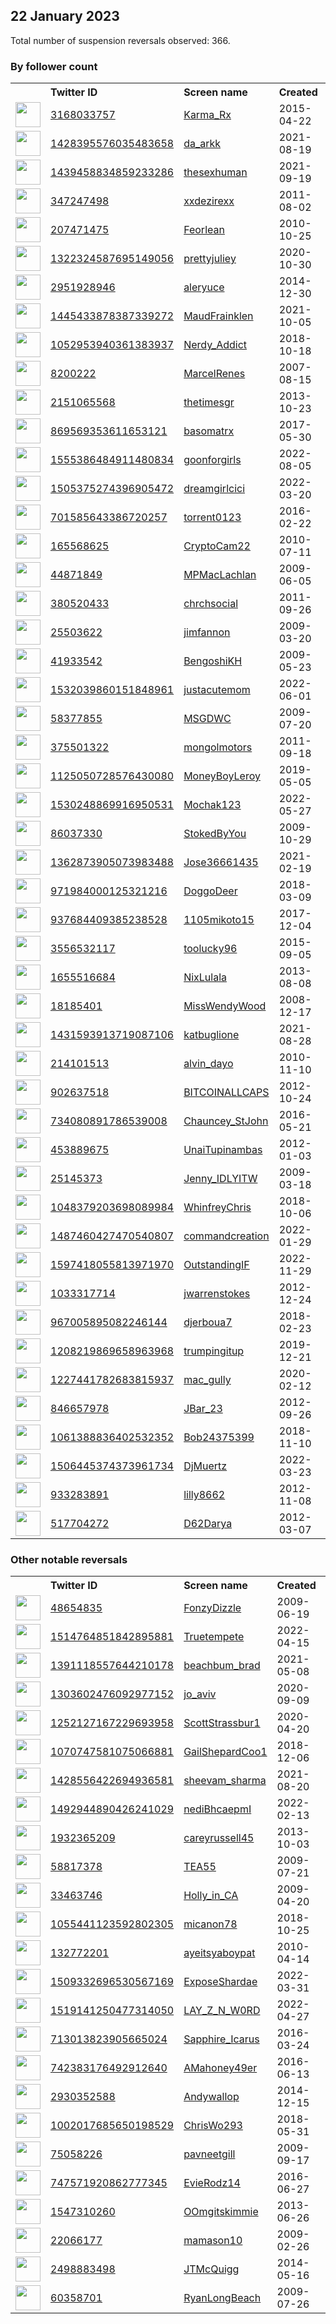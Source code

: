 
## 22 January 2023
Total number of suspension reversals observed: 366.

### By follower count
<table><tr><th></th><th align="left">Twitter ID</th><th align="left">Screen name</th>
<th align="left">Created</th><th align="left">Status</th><th align="left">Suspended</th><th align="left">Followers</th>
<tr><td><a href="https://pbs.twimg.com/profile_images/1655045649346224129/39IObsDc_normal.jpg"><img src="https://pbs.twimg.com/profile_images/1655045649346224129/39IObsDc_normal.jpg" width="40px" height="40px" align="center"/></a></td><td><a href="https://twitter.com/intent/user?user_id=3168033757">3168033757</a></td><td><a href="https://twitter.com/Karma_Rx">Karma_Rx</a></td><td>2015-04-22</td><td align="center"></td><td>2022-12-19</td><td>830420</td></tr>
<tr><td><a href="https://pbs.twimg.com/profile_images/1660390207513071616/QINEWtqa_normal.jpg"><img src="https://pbs.twimg.com/profile_images/1660390207513071616/QINEWtqa_normal.jpg" width="40px" height="40px" align="center"/></a></td><td><a href="https://twitter.com/intent/user?user_id=1428395576035483658">1428395576035483658</a></td><td><a href="https://twitter.com/da_arkk">da_arkk</a></td><td>2021-08-19</td><td align="center"></td><td>2023-01-18</td><td>233497</td></tr>
<tr><td><a href="https://pbs.twimg.com/profile_images/1606368318151045123/0So4WwPr_normal.jpg"><img src="https://pbs.twimg.com/profile_images/1606368318151045123/0So4WwPr_normal.jpg" width="40px" height="40px" align="center"/></a></td><td><a href="https://twitter.com/intent/user?user_id=1439458834859233286">1439458834859233286</a></td><td><a href="https://twitter.com/thesexhuman">thesexhuman</a></td><td>2021-09-19</td><td align="center">🚫</td><td>2023-01-18</td><td>224191</td></tr>
<tr><td><a href="https://pbs.twimg.com/profile_images/1616534374534598656/jHX7PrbB_normal.jpg"><img src="https://pbs.twimg.com/profile_images/1616534374534598656/jHX7PrbB_normal.jpg" width="40px" height="40px" align="center"/></a></td><td><a href="https://twitter.com/intent/user?user_id=347247498">347247498</a></td><td><a href="https://twitter.com/xxdezirexx">xxdezirexx</a></td><td>2011-08-02</td><td align="center"></td><td>2022-11-07</td><td>77794</td></tr>
<tr><td><a href="https://pbs.twimg.com/profile_images/1120008967181230080/at7RXNMM_normal.jpg"><img src="https://pbs.twimg.com/profile_images/1120008967181230080/at7RXNMM_normal.jpg" width="40px" height="40px" align="center"/></a></td><td><a href="https://twitter.com/intent/user?user_id=207471475">207471475</a></td><td><a href="https://twitter.com/Feorlean">Feorlean</a></td><td>2010-10-25</td><td align="center"></td><td>2023-01-18</td><td>54034</td></tr>
<tr><td><a href="https://pbs.twimg.com/profile_images/1474356975257460786/OdKMgYgq_normal.jpg"><img src="https://pbs.twimg.com/profile_images/1474356975257460786/OdKMgYgq_normal.jpg" width="40px" height="40px" align="center"/></a></td><td><a href="https://twitter.com/intent/user?user_id=1322324587695149056">1322324587695149056</a></td><td><a href="https://twitter.com/prettyjuliey">prettyjuliey</a></td><td>2020-10-30</td><td align="center">🚫</td><td>2023-01-18</td><td>37359</td></tr>
<tr><td><a href="https://pbs.twimg.com/profile_images/1498416592639700993/h8CRcSLX_normal.jpg"><img src="https://pbs.twimg.com/profile_images/1498416592639700993/h8CRcSLX_normal.jpg" width="40px" height="40px" align="center"/></a></td><td><a href="https://twitter.com/intent/user?user_id=2951928946">2951928946</a></td><td><a href="https://twitter.com/aleryuce">aleryuce</a></td><td>2014-12-30</td><td align="center"></td><td>2022-11-28</td><td>26110</td></tr>
<tr><td><a href="https://pbs.twimg.com/profile_images/1532802793748275201/ymorAspd_normal.jpg"><img src="https://pbs.twimg.com/profile_images/1532802793748275201/ymorAspd_normal.jpg" width="40px" height="40px" align="center"/></a></td><td><a href="https://twitter.com/intent/user?user_id=1445433878387339272">1445433878387339272</a></td><td><a href="https://twitter.com/MaudFrainklen">MaudFrainklen</a></td><td>2021-10-05</td><td align="center"></td><td>2022-11-04</td><td>25084</td></tr>
<tr><td><a href="https://pbs.twimg.com/profile_images/1660851831893884930/4qjifvwM_normal.jpg"><img src="https://pbs.twimg.com/profile_images/1660851831893884930/4qjifvwM_normal.jpg" width="40px" height="40px" align="center"/></a></td><td><a href="https://twitter.com/intent/user?user_id=1052953940361383937">1052953940361383937</a></td><td><a href="https://twitter.com/Nerdy_Addict">Nerdy_Addict</a></td><td>2018-10-18</td><td align="center"></td><td>2022-09-20</td><td>24124</td></tr>
<tr><td><a href="https://pbs.twimg.com/profile_images/1562776967186829312/ISADjdOd_normal.jpg"><img src="https://pbs.twimg.com/profile_images/1562776967186829312/ISADjdOd_normal.jpg" width="40px" height="40px" align="center"/></a></td><td><a href="https://twitter.com/intent/user?user_id=8200222">8200222</a></td><td><a href="https://twitter.com/MarcelRenes">MarcelRenes</a></td><td>2007-08-15</td><td align="center"></td><td>2023-01-01</td><td>19825</td></tr>
<tr><td><a href="https://pbs.twimg.com/profile_images/1328368536289423361/IDw_n_FH_normal.jpg"><img src="https://pbs.twimg.com/profile_images/1328368536289423361/IDw_n_FH_normal.jpg" width="40px" height="40px" align="center"/></a></td><td><a href="https://twitter.com/intent/user?user_id=2151065568">2151065568</a></td><td><a href="https://twitter.com/thetimesgr">thetimesgr</a></td><td>2013-10-23</td><td align="center"></td><td>2023-01-21</td><td>17585</td></tr>
<tr><td><a href="https://pbs.twimg.com/profile_images/1616748052345233410/hBaFR-e6_normal.jpg"><img src="https://pbs.twimg.com/profile_images/1616748052345233410/hBaFR-e6_normal.jpg" width="40px" height="40px" align="center"/></a></td><td><a href="https://twitter.com/intent/user?user_id=869569353611653121">869569353611653121</a></td><td><a href="https://twitter.com/basomatrx">basomatrx</a></td><td>2017-05-30</td><td align="center">🔒</td><td>2022-07-10</td><td>15434</td></tr>
<tr><td><a href="https://pbs.twimg.com/profile_images/1578850006051725314/Nqu2Vb76_normal.jpg"><img src="https://pbs.twimg.com/profile_images/1578850006051725314/Nqu2Vb76_normal.jpg" width="40px" height="40px" align="center"/></a></td><td><a href="https://twitter.com/intent/user?user_id=1555386484911480834">1555386484911480834</a></td><td><a href="https://twitter.com/goonforgirls">goonforgirls</a></td><td>2022-08-05</td><td align="center">🚫</td><td>2023-01-03</td><td>15228</td></tr>
<tr><td><a href="https://pbs.twimg.com/profile_images/1619877349406740480/mColTYuW_normal.jpg"><img src="https://pbs.twimg.com/profile_images/1619877349406740480/mColTYuW_normal.jpg" width="40px" height="40px" align="center"/></a></td><td><a href="https://twitter.com/intent/user?user_id=1505375274396905472">1505375274396905472</a></td><td><a href="https://twitter.com/dreamgirlcici">dreamgirlcici</a></td><td>2022-03-20</td><td align="center">🚫</td><td>2022-08-31</td><td>13725</td></tr>
<tr><td><a href="https://pbs.twimg.com/profile_images/1137848238352977920/XsmVXtWl_normal.jpg"><img src="https://pbs.twimg.com/profile_images/1137848238352977920/XsmVXtWl_normal.jpg" width="40px" height="40px" align="center"/></a></td><td><a href="https://twitter.com/intent/user?user_id=701585643386720257">701585643386720257</a></td><td><a href="https://twitter.com/torrent0123">torrent0123</a></td><td>2016-02-22</td><td align="center"></td><td>2023-01-18</td><td>10411</td></tr>
<tr><td><a href="https://pbs.twimg.com/profile_images/1455962174929739779/YWhEJ6xY_normal.jpg"><img src="https://pbs.twimg.com/profile_images/1455962174929739779/YWhEJ6xY_normal.jpg" width="40px" height="40px" align="center"/></a></td><td><a href="https://twitter.com/intent/user?user_id=165568625">165568625</a></td><td><a href="https://twitter.com/CryptoCam22">CryptoCam22</a></td><td>2010-07-11</td><td align="center"></td><td>2022-12-29</td><td>9219</td></tr>
<tr><td><a href="https://pbs.twimg.com/profile_images/1642189186399608833/FsDN2omj_normal.jpg"><img src="https://pbs.twimg.com/profile_images/1642189186399608833/FsDN2omj_normal.jpg" width="40px" height="40px" align="center"/></a></td><td><a href="https://twitter.com/intent/user?user_id=44871849">44871849</a></td><td><a href="https://twitter.com/MPMacLachlan">MPMacLachlan</a></td><td>2009-06-05</td><td align="center"></td><td></td><td>8942</td></tr>
<tr><td><a href="https://pbs.twimg.com/profile_images/1263182312545628162/s349xztE_normal.jpg"><img src="https://pbs.twimg.com/profile_images/1263182312545628162/s349xztE_normal.jpg" width="40px" height="40px" align="center"/></a></td><td><a href="https://twitter.com/intent/user?user_id=380520433">380520433</a></td><td><a href="https://twitter.com/chrchsocial">chrchsocial</a></td><td>2011-09-26</td><td align="center"></td><td>2022-09-14</td><td>7684</td></tr>
<tr><td><a href="https://pbs.twimg.com/profile_images/1306650170835300352/SjtFmM7s_normal.jpg"><img src="https://pbs.twimg.com/profile_images/1306650170835300352/SjtFmM7s_normal.jpg" width="40px" height="40px" align="center"/></a></td><td><a href="https://twitter.com/intent/user?user_id=25503622">25503622</a></td><td><a href="https://twitter.com/jimfannon">jimfannon</a></td><td>2009-03-20</td><td align="center"></td><td></td><td>7473</td></tr>
<tr><td><a href="https://pbs.twimg.com/profile_images/1425792385259212807/SFKiWczM_normal.jpg"><img src="https://pbs.twimg.com/profile_images/1425792385259212807/SFKiWczM_normal.jpg" width="40px" height="40px" align="center"/></a></td><td><a href="https://twitter.com/intent/user?user_id=41933542">41933542</a></td><td><a href="https://twitter.com/BengoshiKH">BengoshiKH</a></td><td>2009-05-23</td><td align="center"></td><td>2023-01-18</td><td>6498</td></tr>
<tr><td><a href="https://pbs.twimg.com/profile_images/1582319796217159680/BfK4BW_Z_normal.jpg"><img src="https://pbs.twimg.com/profile_images/1582319796217159680/BfK4BW_Z_normal.jpg" width="40px" height="40px" align="center"/></a></td><td><a href="https://twitter.com/intent/user?user_id=1532039860151848961">1532039860151848961</a></td><td><a href="https://twitter.com/justacutemom">justacutemom</a></td><td>2022-06-01</td><td align="center"></td><td>2022-11-26</td><td>5999</td></tr>
<tr><td><a href="https://pbs.twimg.com/profile_images/1240344698734206976/IdPRGKgK_normal.jpg"><img src="https://pbs.twimg.com/profile_images/1240344698734206976/IdPRGKgK_normal.jpg" width="40px" height="40px" align="center"/></a></td><td><a href="https://twitter.com/intent/user?user_id=58377855">58377855</a></td><td><a href="https://twitter.com/MSGDWC">MSGDWC</a></td><td>2009-07-20</td><td align="center"></td><td></td><td>5751</td></tr>
<tr><td><a href="https://pbs.twimg.com/profile_images/1620051574772097025/4Zb2VbXu_normal.jpg"><img src="https://pbs.twimg.com/profile_images/1620051574772097025/4Zb2VbXu_normal.jpg" width="40px" height="40px" align="center"/></a></td><td><a href="https://twitter.com/intent/user?user_id=375501322">375501322</a></td><td><a href="https://twitter.com/mongolmotors">mongolmotors</a></td><td>2011-09-18</td><td align="center"></td><td>2022-04-03</td><td>5417</td></tr>
<tr><td><a href="https://pbs.twimg.com/profile_images/1652169297895014402/hDCQeXD2_normal.jpg"><img src="https://pbs.twimg.com/profile_images/1652169297895014402/hDCQeXD2_normal.jpg" width="40px" height="40px" align="center"/></a></td><td><a href="https://twitter.com/intent/user?user_id=1125050728576430080">1125050728576430080</a></td><td><a href="https://twitter.com/MoneyBoyLeroy">MoneyBoyLeroy</a></td><td>2019-05-05</td><td align="center"></td><td>2023-01-16</td><td>4932</td></tr>
<tr><td><a href="https://pbs.twimg.com/profile_images/1563909328721133574/eWrqSDko_normal.jpg"><img src="https://pbs.twimg.com/profile_images/1563909328721133574/eWrqSDko_normal.jpg" width="40px" height="40px" align="center"/></a></td><td><a href="https://twitter.com/intent/user?user_id=1530248869916950531">1530248869916950531</a></td><td><a href="https://twitter.com/Mochak123">Mochak123</a></td><td>2022-05-27</td><td align="center"></td><td>2022-12-30</td><td>4821</td></tr>
<tr><td><a href="https://pbs.twimg.com/profile_images/1661977447687155713/2VmtEULH_normal.jpg"><img src="https://pbs.twimg.com/profile_images/1661977447687155713/2VmtEULH_normal.jpg" width="40px" height="40px" align="center"/></a></td><td><a href="https://twitter.com/intent/user?user_id=86037330">86037330</a></td><td><a href="https://twitter.com/StokedByYou">StokedByYou</a></td><td>2009-10-29</td><td align="center"></td><td>2023-01-17</td><td>4755</td></tr>
<tr><td><a href="https://pbs.twimg.com/profile_images/1658955877112745984/5XEoWQCB_normal.jpg"><img src="https://pbs.twimg.com/profile_images/1658955877112745984/5XEoWQCB_normal.jpg" width="40px" height="40px" align="center"/></a></td><td><a href="https://twitter.com/intent/user?user_id=1362873905073983488">1362873905073983488</a></td><td><a href="https://twitter.com/Jose36661435">Jose36661435</a></td><td>2021-02-19</td><td align="center"></td><td>2023-01-15</td><td>4752</td></tr>
<tr><td><a href="https://pbs.twimg.com/profile_images/1646947074787647514/NfIl_KEX_normal.jpg"><img src="https://pbs.twimg.com/profile_images/1646947074787647514/NfIl_KEX_normal.jpg" width="40px" height="40px" align="center"/></a></td><td><a href="https://twitter.com/intent/user?user_id=971984000125321216">971984000125321216</a></td><td><a href="https://twitter.com/DoggoDeer">DoggoDeer</a></td><td>2018-03-09</td><td align="center"></td><td>2023-01-13</td><td>4494</td></tr>
<tr><td><a href="https://pbs.twimg.com/profile_images/1648316287469383680/71GzYQG3_normal.jpg"><img src="https://pbs.twimg.com/profile_images/1648316287469383680/71GzYQG3_normal.jpg" width="40px" height="40px" align="center"/></a></td><td><a href="https://twitter.com/intent/user?user_id=937684409385238528">937684409385238528</a></td><td><a href="https://twitter.com/1105mikoto15">1105mikoto15</a></td><td>2017-12-04</td><td align="center"></td><td>2023-01-14</td><td>4286</td></tr>
<tr><td><a href="https://pbs.twimg.com/profile_images/640888546769903616/BvIekPN__normal.jpg"><img src="https://pbs.twimg.com/profile_images/640888546769903616/BvIekPN__normal.jpg" width="40px" height="40px" align="center"/></a></td><td><a href="https://twitter.com/intent/user?user_id=3556532117">3556532117</a></td><td><a href="https://twitter.com/toolucky96">toolucky96</a></td><td>2015-09-05</td><td align="center"></td><td>2023-01-18</td><td>4000</td></tr>
<tr><td><a href="https://pbs.twimg.com/profile_images/1590823996412633099/af7x2D1n_normal.jpg"><img src="https://pbs.twimg.com/profile_images/1590823996412633099/af7x2D1n_normal.jpg" width="40px" height="40px" align="center"/></a></td><td><a href="https://twitter.com/intent/user?user_id=1655516684">1655516684</a></td><td><a href="https://twitter.com/NixLulala">NixLulala</a></td><td>2013-08-08</td><td align="center"></td><td>2022-11-25</td><td>3946</td></tr>
<tr><td><a href="https://pbs.twimg.com/profile_images/1375503447554932739/M00gZs6r_normal.jpg"><img src="https://pbs.twimg.com/profile_images/1375503447554932739/M00gZs6r_normal.jpg" width="40px" height="40px" align="center"/></a></td><td><a href="https://twitter.com/intent/user?user_id=18185401">18185401</a></td><td><a href="https://twitter.com/MissWendyWood">MissWendyWood</a></td><td>2008-12-17</td><td align="center"></td><td>2022-12-04</td><td>3822</td></tr>
<tr><td><a href="https://pbs.twimg.com/profile_images/1643078460510806017/SdcxQCqB_normal.jpg"><img src="https://pbs.twimg.com/profile_images/1643078460510806017/SdcxQCqB_normal.jpg" width="40px" height="40px" align="center"/></a></td><td><a href="https://twitter.com/intent/user?user_id=1431593913719087106">1431593913719087106</a></td><td><a href="https://twitter.com/katbuglione">katbuglione</a></td><td>2021-08-28</td><td align="center"></td><td>2023-01-16</td><td>3788</td></tr>
<tr><td><a href="https://pbs.twimg.com/profile_images/1649446915233263620/UQOHaClW_normal.jpg"><img src="https://pbs.twimg.com/profile_images/1649446915233263620/UQOHaClW_normal.jpg" width="40px" height="40px" align="center"/></a></td><td><a href="https://twitter.com/intent/user?user_id=214101513">214101513</a></td><td><a href="https://twitter.com/alvin_dayo">alvin_dayo</a></td><td>2010-11-10</td><td align="center"></td><td>2022-11-29</td><td>3699</td></tr>
<tr><td><a href="https://pbs.twimg.com/profile_images/1640367870193414148/Kx7mbKLb_normal.png"><img src="https://pbs.twimg.com/profile_images/1640367870193414148/Kx7mbKLb_normal.png" width="40px" height="40px" align="center"/></a></td><td><a href="https://twitter.com/intent/user?user_id=902637518">902637518</a></td><td><a href="https://twitter.com/BITCOINALLCAPS">BITCOINALLCAPS</a></td><td>2012-10-24</td><td align="center"></td><td>2023-01-16</td><td>3653</td></tr>
<tr><td><a href="https://pbs.twimg.com/profile_images/1592940766027972608/HHg2Ecj2_normal.jpg"><img src="https://pbs.twimg.com/profile_images/1592940766027972608/HHg2Ecj2_normal.jpg" width="40px" height="40px" align="center"/></a></td><td><a href="https://twitter.com/intent/user?user_id=734080891786539008">734080891786539008</a></td><td><a href="https://twitter.com/Chauncey_StJohn">Chauncey_StJohn</a></td><td>2016-05-21</td><td align="center"></td><td>2023-01-17</td><td>3514</td></tr>
<tr><td><a href="https://pbs.twimg.com/profile_images/1578155838254059520/snvVyggM_normal.jpg"><img src="https://pbs.twimg.com/profile_images/1578155838254059520/snvVyggM_normal.jpg" width="40px" height="40px" align="center"/></a></td><td><a href="https://twitter.com/intent/user?user_id=453889675">453889675</a></td><td><a href="https://twitter.com/UnaiTupinambas">UnaiTupinambas</a></td><td>2012-01-03</td><td align="center"></td><td>2023-01-14</td><td>3456</td></tr>
<tr><td><a href="https://pbs.twimg.com/profile_images/732516263168118784/bxl-vs8i_normal.jpg"><img src="https://pbs.twimg.com/profile_images/732516263168118784/bxl-vs8i_normal.jpg" width="40px" height="40px" align="center"/></a></td><td><a href="https://twitter.com/intent/user?user_id=25145373">25145373</a></td><td><a href="https://twitter.com/Jenny_IDLYITW">Jenny_IDLYITW</a></td><td>2009-03-18</td><td align="center"></td><td></td><td>3083</td></tr>
<tr><td><a href="https://pbs.twimg.com/profile_images/1382829927674744832/jCrewCpR_normal.png"><img src="https://pbs.twimg.com/profile_images/1382829927674744832/jCrewCpR_normal.png" width="40px" height="40px" align="center"/></a></td><td><a href="https://twitter.com/intent/user?user_id=1048379203698089984">1048379203698089984</a></td><td><a href="https://twitter.com/WhinfreyChris">WhinfreyChris</a></td><td>2018-10-06</td><td align="center"></td><td>2023-01-16</td><td>2903</td></tr>
<tr><td><a href="https://pbs.twimg.com/profile_images/1551034379304042497/GHiUhhtM_normal.jpg"><img src="https://pbs.twimg.com/profile_images/1551034379304042497/GHiUhhtM_normal.jpg" width="40px" height="40px" align="center"/></a></td><td><a href="https://twitter.com/intent/user?user_id=1487460427470540807">1487460427470540807</a></td><td><a href="https://twitter.com/commandcreation">commandcreation</a></td><td>2022-01-29</td><td align="center"></td><td>2023-01-16</td><td>2858</td></tr>
<tr><td><a href="https://pbs.twimg.com/profile_images/1611834783906021377/D7ey9ypW_normal.jpg"><img src="https://pbs.twimg.com/profile_images/1611834783906021377/D7ey9ypW_normal.jpg" width="40px" height="40px" align="center"/></a></td><td><a href="https://twitter.com/intent/user?user_id=1597418055813971970">1597418055813971970</a></td><td><a href="https://twitter.com/OutstandingIF">OutstandingIF</a></td><td>2022-11-29</td><td align="center"></td><td>2023-01-17</td><td>2772</td></tr>
<tr><td><a href="https://pbs.twimg.com/profile_images/822498182525489153/51AeRfB9_normal.jpg"><img src="https://pbs.twimg.com/profile_images/822498182525489153/51AeRfB9_normal.jpg" width="40px" height="40px" align="center"/></a></td><td><a href="https://twitter.com/intent/user?user_id=1033317714">1033317714</a></td><td><a href="https://twitter.com/jwarrenstokes">jwarrenstokes</a></td><td>2012-12-24</td><td align="center"></td><td>2023-01-18</td><td>2648</td></tr>
<tr><td><a href="https://pbs.twimg.com/profile_images/1510180482230722561/4JVuIPN5_normal.jpg"><img src="https://pbs.twimg.com/profile_images/1510180482230722561/4JVuIPN5_normal.jpg" width="40px" height="40px" align="center"/></a></td><td><a href="https://twitter.com/intent/user?user_id=967005895082246144">967005895082246144</a></td><td><a href="https://twitter.com/djerboua7">djerboua7</a></td><td>2018-02-23</td><td align="center"></td><td>2023-01-18</td><td>2617</td></tr>
<tr><td><a href="https://pbs.twimg.com/profile_images/1619400782528274434/wE2_NPXb_normal.jpg"><img src="https://pbs.twimg.com/profile_images/1619400782528274434/wE2_NPXb_normal.jpg" width="40px" height="40px" align="center"/></a></td><td><a href="https://twitter.com/intent/user?user_id=1208219869658963968">1208219869658963968</a></td><td><a href="https://twitter.com/trumpingitup">trumpingitup</a></td><td>2019-12-21</td><td align="center"></td><td></td><td>2575</td></tr>
<tr><td><a href="https://pbs.twimg.com/profile_images/1658173768584290321/1gR7A-uF_normal.jpg"><img src="https://pbs.twimg.com/profile_images/1658173768584290321/1gR7A-uF_normal.jpg" width="40px" height="40px" align="center"/></a></td><td><a href="https://twitter.com/intent/user?user_id=1227441782683815937">1227441782683815937</a></td><td><a href="https://twitter.com/mac_gully">mac_gully</a></td><td>2020-02-12</td><td align="center"></td><td>2023-01-18</td><td>2573</td></tr>
<tr><td><a href="https://pbs.twimg.com/profile_images/1647029588571090944/fGCs1yp2_normal.jpg"><img src="https://pbs.twimg.com/profile_images/1647029588571090944/fGCs1yp2_normal.jpg" width="40px" height="40px" align="center"/></a></td><td><a href="https://twitter.com/intent/user?user_id=846657978">846657978</a></td><td><a href="https://twitter.com/JBar_23">JBar_23</a></td><td>2012-09-26</td><td align="center"></td><td>2023-01-10</td><td>2565</td></tr>
<tr><td><a href="https://pbs.twimg.com/profile_images/1270581663232405504/kemqHmur_normal.jpg"><img src="https://pbs.twimg.com/profile_images/1270581663232405504/kemqHmur_normal.jpg" width="40px" height="40px" align="center"/></a></td><td><a href="https://twitter.com/intent/user?user_id=1061388836402532352">1061388836402532352</a></td><td><a href="https://twitter.com/Bob24375399">Bob24375399</a></td><td>2018-11-10</td><td align="center"></td><td>2023-01-18</td><td>2485</td></tr>
<tr><td><a href="https://pbs.twimg.com/profile_images/1574882639382716425/nPOO8Qyg_normal.jpg"><img src="https://pbs.twimg.com/profile_images/1574882639382716425/nPOO8Qyg_normal.jpg" width="40px" height="40px" align="center"/></a></td><td><a href="https://twitter.com/intent/user?user_id=1506445374373961734">1506445374373961734</a></td><td><a href="https://twitter.com/DjMuertz">DjMuertz</a></td><td>2022-03-23</td><td align="center"></td><td>2022-11-09</td><td>2455</td></tr>
<tr><td><a href="https://pbs.twimg.com/profile_images/1434670249702526979/tJfAlAXL_normal.jpg"><img src="https://pbs.twimg.com/profile_images/1434670249702526979/tJfAlAXL_normal.jpg" width="40px" height="40px" align="center"/></a></td><td><a href="https://twitter.com/intent/user?user_id=933283891">933283891</a></td><td><a href="https://twitter.com/lilly8662">lilly8662</a></td><td>2012-11-08</td><td align="center"></td><td>2023-01-17</td><td>2415</td></tr>
<tr><td><a href="https://pbs.twimg.com/profile_images/1598460520583020551/mi7MKPEz_normal.jpg"><img src="https://pbs.twimg.com/profile_images/1598460520583020551/mi7MKPEz_normal.jpg" width="40px" height="40px" align="center"/></a></td><td><a href="https://twitter.com/intent/user?user_id=517704272">517704272</a></td><td><a href="https://twitter.com/D62Darya">D62Darya</a></td><td>2012-03-07</td><td align="center"></td><td>2023-01-19</td><td>2296</td></tr>
</table>

### Other notable reversals
<table><tr><th></th><th align="left">Twitter ID</th><th align="left">Screen name</th>
<th align="left">Created</th><th align="left">Status</th><th align="left">Suspended</th><th align="left">Followers</th>
<tr><td><a href="https://pbs.twimg.com/profile_images/378800000213790058/d7aecedd0cd468f307e779f72d2edffb_normal.jpeg"><img src="https://pbs.twimg.com/profile_images/378800000213790058/d7aecedd0cd468f307e779f72d2edffb_normal.jpeg" width="40px" height="40px" align="center"/></a></td><td><a href="https://twitter.com/intent/user?user_id=48654835">48654835</a></td><td><a href="https://twitter.com/FonzyDizzle">FonzyDizzle</a></td><td>2009-06-19</td><td align="center"></td><td>2023-01-13</td><td>167</td></tr>
<tr><td><a href="https://pbs.twimg.com/profile_images/1535388396562128896/vf-CtKQM_normal.jpg"><img src="https://pbs.twimg.com/profile_images/1535388396562128896/vf-CtKQM_normal.jpg" width="40px" height="40px" align="center"/></a></td><td><a href="https://twitter.com/intent/user?user_id=1514764851842895881">1514764851842895881</a></td><td><a href="https://twitter.com/Truetempete">Truetempete</a></td><td>2022-04-15</td><td align="center"></td><td>2023-01-17</td><td>372</td></tr>
<tr><td><a href="https://pbs.twimg.com/profile_images/1598310418035970051/V41ISSpM_normal.jpg"><img src="https://pbs.twimg.com/profile_images/1598310418035970051/V41ISSpM_normal.jpg" width="40px" height="40px" align="center"/></a></td><td><a href="https://twitter.com/intent/user?user_id=1391118557644210178">1391118557644210178</a></td><td><a href="https://twitter.com/beachbum_brad">beachbum_brad</a></td><td>2021-05-08</td><td align="center"></td><td>2022-12-08</td><td>966</td></tr>
<tr><td><a href="https://pbs.twimg.com/profile_images/1495817872572043264/HIpuFtuM_normal.jpg"><img src="https://pbs.twimg.com/profile_images/1495817872572043264/HIpuFtuM_normal.jpg" width="40px" height="40px" align="center"/></a></td><td><a href="https://twitter.com/intent/user?user_id=1303602476092977152">1303602476092977152</a></td><td><a href="https://twitter.com/jo_aviv">jo_aviv</a></td><td>2020-09-09</td><td align="center"></td><td>2023-01-18</td><td>509</td></tr>
<tr><td><a href="https://pbs.twimg.com/profile_images/1453063592568410118/2BQC8J_B_normal.jpg"><img src="https://pbs.twimg.com/profile_images/1453063592568410118/2BQC8J_B_normal.jpg" width="40px" height="40px" align="center"/></a></td><td><a href="https://twitter.com/intent/user?user_id=1252127167229693958">1252127167229693958</a></td><td><a href="https://twitter.com/ScottStrassbur1">ScottStrassbur1</a></td><td>2020-04-20</td><td align="center"></td><td>2023-01-17</td><td>76</td></tr>
<tr><td><a href="https://pbs.twimg.com/profile_images/1070748759049584640/WQUKen9p_normal.jpg"><img src="https://pbs.twimg.com/profile_images/1070748759049584640/WQUKen9p_normal.jpg" width="40px" height="40px" align="center"/></a></td><td><a href="https://twitter.com/intent/user?user_id=1070747581075066881">1070747581075066881</a></td><td><a href="https://twitter.com/GailShepardCoo1">GailShepardCoo1</a></td><td>2018-12-06</td><td align="center"></td><td>2023-01-18</td><td>1467</td></tr>
<tr><td><a href="https://pbs.twimg.com/profile_images/1618002686645010433/nK_Mw7ec_normal.jpg"><img src="https://pbs.twimg.com/profile_images/1618002686645010433/nK_Mw7ec_normal.jpg" width="40px" height="40px" align="center"/></a></td><td><a href="https://twitter.com/intent/user?user_id=1428556422694936581">1428556422694936581</a></td><td><a href="https://twitter.com/sheevam_sharma">sheevam_sharma</a></td><td>2021-08-20</td><td align="center"></td><td>2023-01-16</td><td>144</td></tr>
<tr><td><a href="https://pbs.twimg.com/profile_images/1492946036754731017/pPXqciqE_normal.jpg"><img src="https://pbs.twimg.com/profile_images/1492946036754731017/pPXqciqE_normal.jpg" width="40px" height="40px" align="center"/></a></td><td><a href="https://twitter.com/intent/user?user_id=1492944890426241029">1492944890426241029</a></td><td><a href="https://twitter.com/nediBhcaepmI">nediBhcaepmI</a></td><td>2022-02-13</td><td align="center">🚫</td><td>2023-01-17</td><td>730</td></tr>
<tr><td><a href="https://pbs.twimg.com/profile_images/753578106724708352/yvd7w7Nk_normal.jpg"><img src="https://pbs.twimg.com/profile_images/753578106724708352/yvd7w7Nk_normal.jpg" width="40px" height="40px" align="center"/></a></td><td><a href="https://twitter.com/intent/user?user_id=1932365209">1932365209</a></td><td><a href="https://twitter.com/careyrussell45">careyrussell45</a></td><td>2013-10-03</td><td align="center"></td><td>2023-01-16</td><td>234</td></tr>
<tr><td><a href="https://pbs.twimg.com/profile_images/1099200421426548736/AJ_J0yia_normal.jpg"><img src="https://pbs.twimg.com/profile_images/1099200421426548736/AJ_J0yia_normal.jpg" width="40px" height="40px" align="center"/></a></td><td><a href="https://twitter.com/intent/user?user_id=58817378">58817378</a></td><td><a href="https://twitter.com/TEA55">TEA55</a></td><td>2009-07-21</td><td align="center"></td><td>2023-01-18</td><td>117</td></tr>
<tr><td><a href="https://pbs.twimg.com/profile_images/1055965868193132544/cDmsH46H_normal.jpg"><img src="https://pbs.twimg.com/profile_images/1055965868193132544/cDmsH46H_normal.jpg" width="40px" height="40px" align="center"/></a></td><td><a href="https://twitter.com/intent/user?user_id=33463746">33463746</a></td><td><a href="https://twitter.com/Holly_in_CA">Holly_in_CA</a></td><td>2009-04-20</td><td align="center"></td><td>2023-01-12</td><td>1318</td></tr>
<tr><td><a href="https://pbs.twimg.com/profile_images/1055446049635086337/wDumPa_R_normal.jpg"><img src="https://pbs.twimg.com/profile_images/1055446049635086337/wDumPa_R_normal.jpg" width="40px" height="40px" align="center"/></a></td><td><a href="https://twitter.com/intent/user?user_id=1055441123592802305">1055441123592802305</a></td><td><a href="https://twitter.com/micanon78">micanon78</a></td><td>2018-10-25</td><td align="center"></td><td>2023-01-17</td><td>88</td></tr>
<tr><td><a href="https://pbs.twimg.com/profile_images/1417703792473264130/LD2ZT41j_normal.jpg"><img src="https://pbs.twimg.com/profile_images/1417703792473264130/LD2ZT41j_normal.jpg" width="40px" height="40px" align="center"/></a></td><td><a href="https://twitter.com/intent/user?user_id=132772201">132772201</a></td><td><a href="https://twitter.com/ayeitsyaboypat">ayeitsyaboypat</a></td><td>2010-04-14</td><td align="center"></td><td>2023-01-17</td><td>100</td></tr>
<tr><td><a href="https://pbs.twimg.com/profile_images/1652711979784478723/eajDViCP_normal.jpg"><img src="https://pbs.twimg.com/profile_images/1652711979784478723/eajDViCP_normal.jpg" width="40px" height="40px" align="center"/></a></td><td><a href="https://twitter.com/intent/user?user_id=1509332696530567169">1509332696530567169</a></td><td><a href="https://twitter.com/ExposeShardae">ExposeShardae</a></td><td>2022-03-31</td><td align="center"></td><td>2022-12-25</td><td>685</td></tr>
<tr><td><a href="https://pbs.twimg.com/profile_images/1619189885650321409/jZ-3iLWz_normal.jpg"><img src="https://pbs.twimg.com/profile_images/1619189885650321409/jZ-3iLWz_normal.jpg" width="40px" height="40px" align="center"/></a></td><td><a href="https://twitter.com/intent/user?user_id=1519141250477314050">1519141250477314050</a></td><td><a href="https://twitter.com/LAY_Z_N_W0RD">LAY_Z_N_W0RD</a></td><td>2022-04-27</td><td align="center"></td><td>2022-08-09</td><td>695</td></tr>
<tr><td><a href="https://pbs.twimg.com/profile_images/1658837604668678145/OvUgG6kw_normal.jpg"><img src="https://pbs.twimg.com/profile_images/1658837604668678145/OvUgG6kw_normal.jpg" width="40px" height="40px" align="center"/></a></td><td><a href="https://twitter.com/intent/user?user_id=713013823905665024">713013823905665024</a></td><td><a href="https://twitter.com/Sapphire_Icarus">Sapphire_Icarus</a></td><td>2016-03-24</td><td align="center"></td><td>2023-01-18</td><td>994</td></tr>
<tr><td><a href="https://pbs.twimg.com/profile_images/1572496036500742149/-v-O-bUD_normal.jpg"><img src="https://pbs.twimg.com/profile_images/1572496036500742149/-v-O-bUD_normal.jpg" width="40px" height="40px" align="center"/></a></td><td><a href="https://twitter.com/intent/user?user_id=742383176492912640">742383176492912640</a></td><td><a href="https://twitter.com/AMahoney49er">AMahoney49er</a></td><td>2016-06-13</td><td align="center"></td><td>2023-01-17</td><td>1047</td></tr>
<tr><td><a href="https://pbs.twimg.com/profile_images/1605081987819376640/zx8oUQ1y_normal.jpg"><img src="https://pbs.twimg.com/profile_images/1605081987819376640/zx8oUQ1y_normal.jpg" width="40px" height="40px" align="center"/></a></td><td><a href="https://twitter.com/intent/user?user_id=2930352588">2930352588</a></td><td><a href="https://twitter.com/Andywallop">Andywallop</a></td><td>2014-12-15</td><td align="center"></td><td>2023-01-17</td><td>548</td></tr>
<tr><td><a href="https://abs.twimg.com/sticky/default_profile_images/default_profile_normal.png"><img src="https://abs.twimg.com/sticky/default_profile_images/default_profile_normal.png" width="40px" height="40px" align="center"/></a></td><td><a href="https://twitter.com/intent/user?user_id=1002017685650198529">1002017685650198529</a></td><td><a href="https://twitter.com/ChrisWo293">ChrisWo293</a></td><td>2018-05-31</td><td align="center"></td><td>2023-01-16</td><td>1313</td></tr>
<tr><td><a href="https://pbs.twimg.com/profile_images/589289437378383872/LUy8kIFK_normal.jpg"><img src="https://pbs.twimg.com/profile_images/589289437378383872/LUy8kIFK_normal.jpg" width="40px" height="40px" align="center"/></a></td><td><a href="https://twitter.com/intent/user?user_id=75058226">75058226</a></td><td><a href="https://twitter.com/pavneetgill">pavneetgill</a></td><td>2009-09-17</td><td align="center">🔒</td><td>2023-01-14</td><td>165</td></tr>
<tr><td><a href="https://pbs.twimg.com/profile_images/1293939081508982788/sncThd7v_normal.jpg"><img src="https://pbs.twimg.com/profile_images/1293939081508982788/sncThd7v_normal.jpg" width="40px" height="40px" align="center"/></a></td><td><a href="https://twitter.com/intent/user?user_id=747571920862777345">747571920862777345</a></td><td><a href="https://twitter.com/EvieRodz14">EvieRodz14</a></td><td>2016-06-27</td><td align="center"></td><td>2023-01-17</td><td>186</td></tr>
<tr><td><a href="https://pbs.twimg.com/profile_images/1572839862767882241/en2_waNn_normal.jpg"><img src="https://pbs.twimg.com/profile_images/1572839862767882241/en2_waNn_normal.jpg" width="40px" height="40px" align="center"/></a></td><td><a href="https://twitter.com/intent/user?user_id=1547310260">1547310260</a></td><td><a href="https://twitter.com/OOmgitskimmie">OOmgitskimmie</a></td><td>2013-06-26</td><td align="center"></td><td>2023-01-17</td><td>301</td></tr>
<tr><td><a href="https://abs.twimg.com/sticky/default_profile_images/default_profile_normal.png"><img src="https://abs.twimg.com/sticky/default_profile_images/default_profile_normal.png" width="40px" height="40px" align="center"/></a></td><td><a href="https://twitter.com/intent/user?user_id=22066177">22066177</a></td><td><a href="https://twitter.com/mamason10">mamason10</a></td><td>2009-02-26</td><td align="center"></td><td>2023-01-17</td><td>99</td></tr>
<tr><td><a href="https://pbs.twimg.com/profile_images/876258994133839872/XbwAa-1u_normal.jpg"><img src="https://pbs.twimg.com/profile_images/876258994133839872/XbwAa-1u_normal.jpg" width="40px" height="40px" align="center"/></a></td><td><a href="https://twitter.com/intent/user?user_id=2498883498">2498883498</a></td><td><a href="https://twitter.com/JTMcQuigg">JTMcQuigg</a></td><td>2014-05-16</td><td align="center"></td><td>2023-01-17</td><td>45</td></tr>
<tr><td><a href="https://pbs.twimg.com/profile_images/1150967647351132162/vgNLrj7i_normal.jpg"><img src="https://pbs.twimg.com/profile_images/1150967647351132162/vgNLrj7i_normal.jpg" width="40px" height="40px" align="center"/></a></td><td><a href="https://twitter.com/intent/user?user_id=60358701">60358701</a></td><td><a href="https://twitter.com/RyanLongBeach">RyanLongBeach</a></td><td>2009-07-26</td><td align="center">🔒</td><td>2023-01-16</td><td>74</td></tr>
</table>
